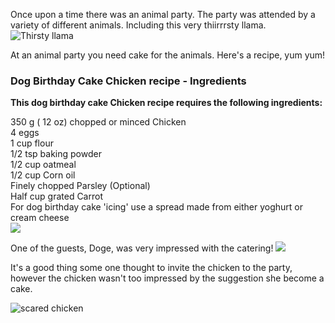 Once upon a time there was an animal party. The party was attended by a variety of different animals. Including this very thiirrrsty llama.
![Thirsty llama](http://i.imgur.com/civQQne.gif)

At an animal party you need cake for the animals.  Here's a recipe, yum yum!

<h3>Dog Birthday Cake Chicken recipe - Ingredients</h3>
<strong>This dog birthday cake Chicken recipe requires the following ingredients:</strong><br/>

  350 g ( 12 oz) chopped or minced Chicken <br/>
  4 eggs<br/>
  1 cup flour<br/>
  1/2 tsp baking powder<br/>
  1/2 cup oatmeal<br/>
  1/2 cup Corn oil<br/>
  Finely chopped Parsley (Optional)<br/>
  Half cup grated Carrot<br/>
  For dog birthday cake 'icing' use a spread made from either yoghurt or cream cheese<br/>
  <img src='http://tepchef.com/wp-content/uploads/2013/12/Birthday-Cakes-For-Dogs-959.jpg'/>

One of the guests, Doge, was very impressed with the catering!
<img src='http://memecrunch.com/meme/18IVV/doge-party/image.png'/>

It's a good thing some one thought to invite the chicken to the party, however the chicken wasn't too impressed by the suggestion she become a cake. 

<img src="https://i.chzbgr.com/maxW500/6417113344/h6A34D381/" alt="scared chicken" />
